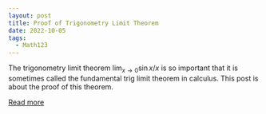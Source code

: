 ```yaml
---
layout: post
title: Proof of Trigonometry Limit Theorem
date: 2022-10-05
tags:
  - Math123
---
```


The trigonometry limit theorem $\lim_{x \rightarrow 0} \sin x / x$ is so important that it is sometimes called the fundamental trig limit theorem in calculus. This post is about the proof of this theorem.

[Read more](https://drive.google.com/file/d/1OCU5Cpv9LN1SOg9ybLS1-0x4KoiQrpcq/view?usp=sharing)

<br>
